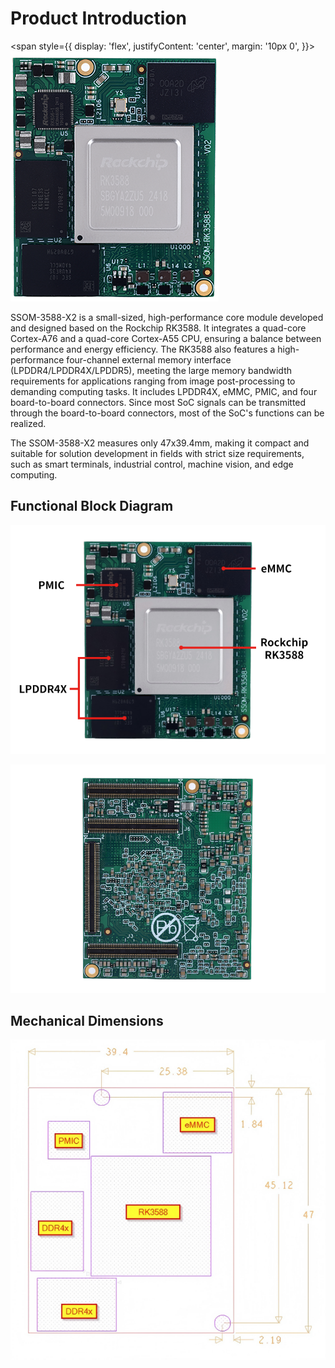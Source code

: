 # Product Introduction
<span style={{
  display: 'flex',
  justifyContent: 'center',
  margin: '10px 0',
  }}>
![alt text](./static/image.png)
</span>

SSOM-3588-X2 is a small-sized, high-performance core module developed and designed based on the Rockchip RK3588. It integrates a quad-core Cortex-A76 and a quad-core Cortex-A55 CPU, ensuring a balance between performance and energy efficiency. The RK3588 also features a high-performance four-channel external memory interface (LPDDR4/LPDDR4X/LPDDR5), meeting the large memory bandwidth requirements for applications ranging from image post-processing to demanding computing tasks. It includes LPDDR4X, eMMC, PMIC, and four board-to-board connectors. Since most SoC signals can be transmitted through the board-to-board connectors, most of the SoC's functions can be realized.

The SSOM-3588-X2 measures only 47x39.4mm, making it compact and suitable for solution development in fields with strict size requirements, such as smart terminals, industrial control, machine vision, and edge computing.

## Functional Block Diagram

![alt text](./static/image-1.png)

![alt text](./static/image-2.png)

## Mechanical Dimensions

![alt text](./static/image-3.png)